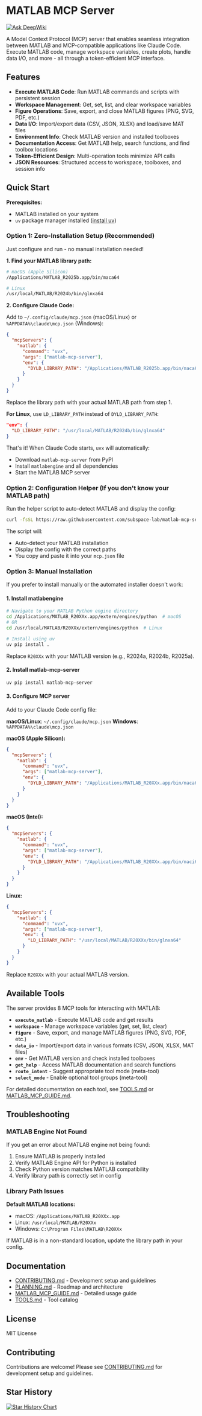 # MATLAB MCP Server

[![Ask DeepWiki](https://deepwiki.com/badge.svg)](https://deepwiki.com/subspace-lab/matlab-mcp-server)

A Model Context Protocol (MCP) server that enables seamless integration between MATLAB and MCP-compatible applications like Claude Code. Execute MATLAB code, manage workspace variables, create plots, handle data I/O, and more - all through a token-efficient MCP interface.

## Features

- **Execute MATLAB Code**: Run MATLAB commands and scripts with persistent session
- **Workspace Management**: Get, set, list, and clear workspace variables
- **Figure Operations**: Save, export, and close MATLAB figures (PNG, SVG, PDF, etc.)
- **Data I/O**: Import/export data (CSV, JSON, XLSX) and load/save MAT files
- **Environment Info**: Check MATLAB version and installed toolboxes
- **Documentation Access**: Get MATLAB help, search functions, and find toolbox locations
- **Token-Efficient Design**: Multi-operation tools minimize API calls
- **JSON Resources**: Structured access to workspace, toolboxes, and session info

## Quick Start

**Prerequisites:**
- MATLAB installed on your system
- `uv` package manager installed ([install uv](https://docs.astral.sh/uv/getting-started/installation/))

### Option 1: Zero-Installation Setup (Recommended)

Just configure and run - no manual installation needed!

**1. Find your MATLAB library path:**

```bash
# macOS (Apple Silicon)
/Applications/MATLAB_R2025b.app/bin/maca64

# Linux
/usr/local/MATLAB/R2024b/bin/glnxa64
```

**2. Configure Claude Code:**

Add to `~/.config/claude/mcp.json` (macOS/Linux) or `%APPDATA%\claude\mcp.json` (Windows):

```json
{
  "mcpServers": {
    "matlab": {
      "command": "uvx",
      "args": ["matlab-mcp-server"],
      "env": {
        "DYLD_LIBRARY_PATH": "/Applications/MATLAB_R2025b.app/bin/maca64"
      }
    }
  }
}
```

Replace the library path with your actual MATLAB path from step 1.

**For Linux**, use `LD_LIBRARY_PATH` instead of `DYLD_LIBRARY_PATH`:
```json
"env": {
  "LD_LIBRARY_PATH": "/usr/local/MATLAB/R2024b/bin/glnxa64"
}
```

That's it! When Claude Code starts, `uvx` will automatically:
- Download `matlab-mcp-server` from PyPI
- Install `matlabengine` and all dependencies
- Start the MATLAB MCP server

### Option 2: Configuration Helper (If you don't know your MATLAB path)

Run the helper script to auto-detect MATLAB and display the config:

```bash
curl -fsSL https://raw.githubusercontent.com/subspace-lab/matlab-mcp-server/main/install-matlab-mcp.sh | bash
```

The script will:
- Auto-detect your MATLAB installation
- Display the config with the correct paths
- You copy and paste it into your `mcp.json` file

### Option 3: Manual Installation

If you prefer to install manually or the automated installer doesn't work:

#### 1. Install matlabengine

```bash
# Navigate to your MATLAB Python engine directory
cd /Applications/MATLAB_R20XXx.app/extern/engines/python  # macOS
# OR
cd /usr/local/MATLAB/R20XXx/extern/engines/python  # Linux

# Install using uv
uv pip install .
```

Replace `R20XXx` with your MATLAB version (e.g., R2024a, R2024b, R2025a).

#### 2. Install matlab-mcp-server

```bash
uv pip install matlab-mcp-server
```

#### 3. Configure MCP server

Add to your Claude Code config file:

**macOS/Linux**: `~/.config/claude/mcp.json`
**Windows**: `%APPDATA%\claude\mcp.json`

**macOS (Apple Silicon):**
```json
{
  "mcpServers": {
    "matlab": {
      "command": "uvx",
      "args": ["matlab-mcp-server"],
      "env": {
        "DYLD_LIBRARY_PATH": "/Applications/MATLAB_R20XXx.app/bin/maca64"
      }
    }
  }
}
```

**macOS (Intel):**
```json
{
  "mcpServers": {
    "matlab": {
      "command": "uvx",
      "args": ["matlab-mcp-server"],
      "env": {
        "DYLD_LIBRARY_PATH": "/Applications/MATLAB_R20XXx.app/bin/maci64"
      }
    }
  }
}
```

**Linux:**
```json
{
  "mcpServers": {
    "matlab": {
      "command": "uvx",
      "args": ["matlab-mcp-server"],
      "env": {
        "LD_LIBRARY_PATH": "/usr/local/MATLAB/R20XXx/bin/glnxa64"
      }
    }
  }
}
```

Replace `R20XXx` with your actual MATLAB version.

## Available Tools

The server provides 8 MCP tools for interacting with MATLAB:

- **`execute_matlab`** - Execute MATLAB code and get results
- **`workspace`** - Manage workspace variables (get, set, list, clear)
- **`figure`** - Save, export, and manage MATLAB figures (PNG, SVG, PDF, etc.)
- **`data_io`** - Import/export data in various formats (CSV, JSON, XLSX, MAT files)
- **`env`** - Get MATLAB version and check installed toolboxes
- **`get_help`** - Access MATLAB documentation and search functions
- **`route_intent`** - Suggest appropriate tool mode (meta-tool)
- **`select_mode`** - Enable optional tool groups (meta-tool)

For detailed documentation on each tool, see [TOOLS.md](md-files/TOOLS.md) or [MATLAB_MCP_GUIDE.md](md-files/MATLAB_MCP_GUIDE.md).

## Troubleshooting

### MATLAB Engine Not Found

If you get an error about MATLAB engine not being found:
1. Ensure MATLAB is properly installed
2. Verify MATLAB Engine API for Python is installed
3. Check Python version matches MATLAB compatibility
4. Verify library path is correctly set in config

### Library Path Issues

**Default MATLAB locations:**
- macOS: `/Applications/MATLAB_R20XXx.app`
- Linux: `/usr/local/MATLAB/R20XXx`
- Windows: `C:\Program Files\MATLAB\R20XXx`

If MATLAB is in a non-standard location, update the library path in your config.

## Documentation

- [CONTRIBUTING.md](CONTRIBUTING.md) - Development setup and guidelines
- [PLANNING.md](md-files/PLANNING.md) - Roadmap and architecture
- [MATLAB_MCP_GUIDE.md](md-files/MATLAB_MCP_GUIDE.md) - Detailed usage guide
- [TOOLS.md](md-files/TOOLS.md) - Tool catalog

## License

MIT License

## Contributing

Contributions are welcome! Please see [CONTRIBUTING.md](CONTRIBUTING.md) for development setup and guidelines.

## Star History

[![Star History Chart](https://api.star-history.com/svg?repos=subspace-lab/matlab-mcp-server&type=date&legend=top-left)](https://www.star-history.com/#subspace-lab/matlab-mcp-server&type=date&legend=top-left)
